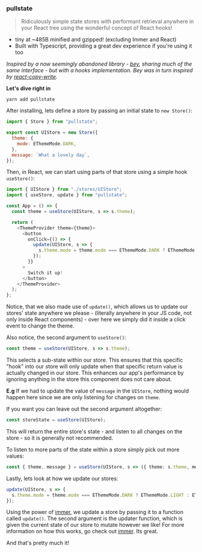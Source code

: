 ### pullstate

> Ridiculously simple state stores with performant retrieval anywhere
in your React tree using the wonderful concept of React hooks!

* tiny at ~485B minified and gzipped! (excluding Immer and React)
* Built with Typescript, providing a great dev experience if you're using it too

_Inspired by a now seemingly abandoned library - [bey](https://github.com/jamiebuilds/bey), sharing
much of the same interface - but with a hooks implementation. Bey was in turn inspired by
[react-copy-write](https://github.com/aweary/react-copy-write)._

**Let's dive right in**

```
yarn add pullstate
```

After installing, lets define a store by passing an initial state to `new Store()`:

```javascript
import { Store } from "pullstate";

export const UIStore = new Store({
  theme: {
    mode: EThemeMode.DARK,
  },
  message: `What a lovely day`,
});
```

Then, in React, we can start using parts of that store using a simple hook `useStore()`:

```typescript jsx
import { UIStore } from "./stores/UIStore";
import { useStore, update } from "pullstate";

const App = () => {
  const theme = useStore(UIStore, s => s.theme);

  return (
    <ThemeProvider theme={theme}>
      <button
        onClick={() => {
          update(UIStore, s => {
            s.theme.mode = theme.mode === EThemeMode.DARK ? EThemeMode.LIGHT : EThemeMode.DARK;
          });
        }}
      >
        Switch it up!
      </button>
    </ThemeProvider>
  );
};
```

Notice, that we also made use of `update()`, which allows us to update our stores' state anywhere
we please - (literally anywhere in your JS code, not only inside React components) - over here we simply did it inside a click event to change the theme.

Also notice, the second argument to `useStore()`:

```typescript jsx
const theme = useStore(UIStore, s => s.theme);
```

This selects a sub-state within our store. This ensures that this specific "hook" into
our store will only update when that specific return value is actually
changed in our store. This enhances our app's performance by ignoring anything in the store
this component does not care about.

**E.g** If we had to update the value of `message` in the `UIStore`, nothing would happen here since we are only listening
for changes on `theme`.

If you want you can leave out the second argument altogether:
```typescript
const storeState = useStore(UIStore);
```

This will return the entire store's state - and listen to all changes on the store - so it is generally not recommended.

To listen to more parts of the state within a store simply pick out more values:

```typescript jsx
const { theme, message } = useStore(UIStore, s => ({ theme: s.theme, message: s.message }));
```

Lastly, lets look at how we update our stores:

```typescript jsx
update(UIStore, s => {
  s.theme.mode = theme.mode === EThemeMode.DARK ? EThemeMode.LIGHT : EThemeMode.DARK;
});
```

Using the power of [immer](https://github.com/mweststrate/immer), we update a store by passing
it to a function called `update()`. The second argument is the updater function, which is given
the current state of our store to mutate however we like! For more information on how this works,
go check out [immer](https://github.com/mweststrate/immer). Its great.

And that's pretty much it!